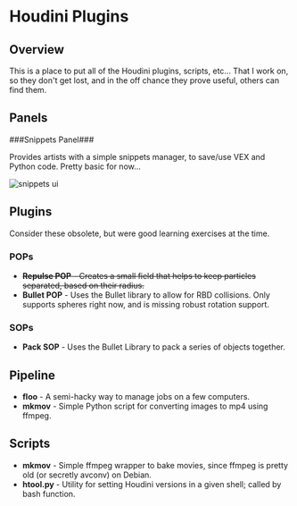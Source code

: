 # Houdini Plugins

## Overview
This is a place to put all of the Houdini plugins, scripts, etc… That I work on, so they don't get lost, and in the off chance they prove useful, others can find them.

## Panels
###Snippets Panel###

Provides artists with a simple snippets manager, to save/use VEX and Python code. Pretty basic for now...

![snippets ui](https://dl.dropboxusercontent.com/u/2141398/snippet_v01_panel.png)

## Plugins
Consider these obsolete, but were good learning exercises at the time.

### POPs
* ~~**Repulse POP** - Creates a small field that helps to keep particles separated, based on their radius.~~
* **Bullet POP** - Uses the Bullet library to allow for RBD collisions. Only supports spheres right now, and is missing robust rotation support.

### SOPs
* **Pack SOP** - Uses the Bullet Library to pack a series of objects together.

## Pipeline
* **floo** - A semi-hacky way to manage jobs on a few computers.
* **mkmov** - Simple Python script for converting images to mp4 using ffmpeg.
 
## Scripts

* **mkmov** - Simple ffmpeg wrapper to bake movies, since ffmpeg is pretty old (or secretly avconv) on Debian.
* **htool.py** - Utility for setting Houdini versions in a given shell; called by bash function.
